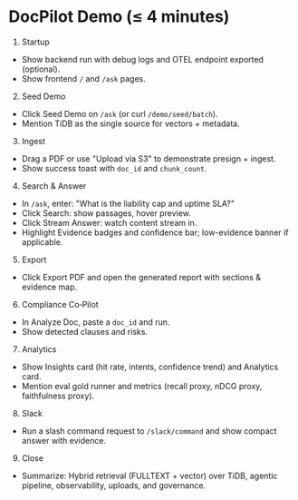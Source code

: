 # DocPilot Demo (≤ 4 minutes)

1) Startup
- Show backend run with debug logs and OTEL endpoint exported (optional).
- Show frontend `/` and `/ask` pages.

2) Seed Demo
- Click Seed Demo on `/ask` (or curl `/demo/seed/batch`).
- Mention TiDB as the single source for vectors + metadata.

3) Ingest
- Drag a PDF or use "Upload via S3" to demonstrate presign + ingest.
- Show success toast with `doc_id` and `chunk_count`.

4) Search & Answer
- In `/ask`, enter: "What is the liability cap and uptime SLA?"
- Click Search: show passages, hover preview.
- Click Stream Answer: watch content stream in.
- Highlight Evidence badges and confidence bar; low-evidence banner if applicable.

5) Export
- Click Export PDF and open the generated report with sections & evidence map.

6) Compliance Co‑Pilot
- In Analyze Doc, paste a `doc_id` and run.
- Show detected clauses and risks.

7) Analytics
- Show Insights card (hit rate, intents, confidence trend) and Analytics card.
- Mention eval gold runner and metrics (recall proxy, nDCG proxy, faithfulness proxy).

8) Slack
- Run a slash command request to `/slack/command` and show compact answer with evidence.

9) Close
- Summarize: Hybrid retrieval (FULLTEXT + vector) over TiDB, agentic pipeline, observability, uploads, and governance.

